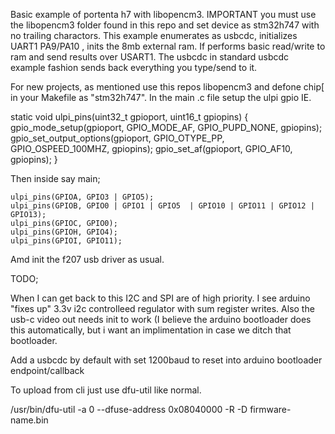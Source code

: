 Basic example of portenta h7 with libopencm3. IMPORTANT you must use the libopencm3 folder found in this repo and set device as stm32h747 with no trailing charactors. This example enumerates as usbcdc, initializes UART1 PA9/PA10 , inits the 8mb external ram. If performs basic read/write to ram and send results over USART1. The usbcdc in standard usbcdc example fashion sends back everything you type/send to it. 

For new projects, as mentioned use this repos libopencm3 and defone chip[ in your Makefile as "stm32h747". In the main .c file setup the ulpi gpio IE.


static void ulpi_pins(uint32_t gpioport, uint16_t gpiopins)
{
	gpio_mode_setup(gpioport, GPIO_MODE_AF, GPIO_PUPD_NONE, gpiopins);
	gpio_set_output_options(gpioport, GPIO_OTYPE_PP, GPIO_OSPEED_100MHZ, gpiopins);
	gpio_set_af(gpioport, GPIO_AF10, gpiopins);
}

Then inside say main;


	ulpi_pins(GPIOA, GPIO3 | GPIO5);
	ulpi_pins(GPIOB, GPIO0 | GPIO1 | GPIO5  | GPIO10 | GPIO11 | GPIO12 | GPIO13);
	ulpi_pins(GPIOC, GPIO0);
	ulpi_pins(GPIOH, GPIO4);
	ulpi_pins(GPIOI, GPIO11); 
	
Amd init the f207 usb driver as usual.

TODO;

When I can get back to this I2C and SPI are of high priority. I see arduino "fixes up" 3.3v i2c controlleed regulator with sum register writes. Also the usb-c video out needs init to work (I believe the arduino bootloader does this automatically, but i want an implimentation in case we ditch that bootloader.

Add a usbcdc by default with set 1200baud to reset into arduino bootloader endpoint/callback


To upload from cli just use dfu-util like normal.


/usr/bin/dfu-util -a 0 --dfuse-address 0x08040000 -R -D firmware-name.bin
